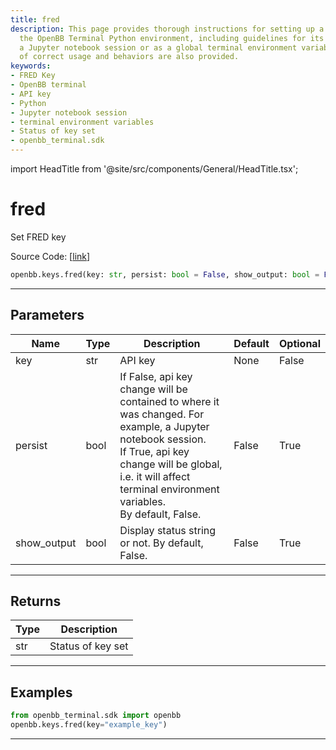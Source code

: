 ```yaml
---
title: fred
description: This page provides thorough instructions for setting up a FRED key in
  the OpenBB Terminal Python environment, including guidelines for its use within
  a Jupyter notebook session or as a global terminal environment variable. Examples
  of correct usage and behaviors are also provided.
keywords:
- FRED Key
- OpenBB terminal
- API key
- Python
- Jupyter notebook session
- terminal environment variables
- Status of key set
- openbb_terminal.sdk
---
```


import HeadTitle from '@site/src/components/General/HeadTitle.tsx';

<HeadTitle title="fred - Keys - Reference | OpenBB SDK Docs" />

# fred

Set FRED key

Source Code: [[link](https://github.com/OpenBB-finance/OpenBBTerminal/tree/main/openbb_terminal/keys_model.py#L548)]

```python
openbb.keys.fred(key: str, persist: bool = False, show_output: bool = False)
```

---

## Parameters

| Name | Type | Description | Default | Optional |
| ---- | ---- | ----------- | ------- | -------- |
| key | str | API key | None | False |
| persist | bool | If False, api key change will be contained to where it was changed. For example, a Jupyter notebook session.<br/>If True, api key change will be global, i.e. it will affect terminal environment variables.<br/>By default, False. | False | True |
| show_output | bool | Display status string or not. By default, False. | False | True |


---

## Returns

| Type | Description |
| ---- | ----------- |
| str | Status of key set |
---

## Examples

```python
from openbb_terminal.sdk import openbb
openbb.keys.fred(key="example_key")
```

---
